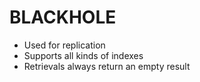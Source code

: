 # BLACKHOLE

- Used for replication
- Supports all kinds of indexes
- Retrievals always return an empty result